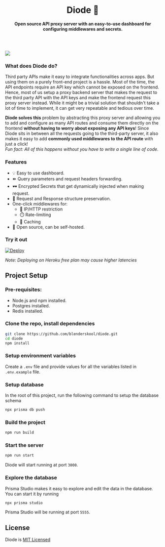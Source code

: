 <div align="center">
  <h1>Diode 🔌</h1>
  <p><b>Open source API proxy server with an easy-to-use dashboard for configuring middlewares and secrets.</b></p>
</div>
<br />
<br />

![](https://user-images.githubusercontent.com/21107799/141688536-1dfc2db7-d334-493e-b23f-fe7e9cc1b6af.png)


### What does Diode do?
Third party APIs make it easy to integrate functionalities across apps. But using them on a purely front-end project is a hassle. Most of the time, the API endpoints require an API key which cannot be exposed on the frontend. Hence, most of us setup a proxy backend server that makes the request to the third party API with the API keys and make the frontend request this proxy server instead. While it might be a trivial solution that shouldn't take a lot of time to implement, it can get very repeatable and tedious over time.

**Diode solves this** problem by abstracting this proxy server and allowing you to add and configure as many API routes and consume them directly on the frontend **without having to worry about exposing any API keys**! Since Diode sits in between all the requests going to the third-party server, it also makes it easy to add **commonly used middlewares to the API route** with just a click!  
_Fun fact: All of this happens without you have to write a single line of code._

### Features
- 💡 Easy to use dashboard.
- ⏩ Query parameters and request headers forwarding.
- 🕶️ Encrypted Secrets that get dynamically injected when making request.
- 🔮 Request and Response structure preservation.
- One-click middlewares for:
  - 🚫 IP/HTTP restriction
  - ⏱️ Rate-limiting
  - 📌 Caching
- 💙 Open source, can be self-hosted.


### Try it out
[![Deploy](https://www.herokucdn.com/deploy/button.svg)](https://heroku.com/deploy?template=https://github.com/blenderskool/diode)

_Note: Deploying on Heroku free plan may cause higher latencies_


## Project Setup
### Pre-requisites:
- Node.js and npm installed.
- Postgres installed.
- Redis installed.

### Clone the repo, install dependencies
```bash
git clone https://github.com/blenderskool/diode.git
cd diode
npm install
```

### Setup environment variables
Create a `.env` file and provide values for all the variables listed in `.env.example` file.

### Setup database
In the root of this project, run the following command to setup the database schema
```bash
npx prisma db push
```

### Build the project
```bash
npm run build
```

### Start the server
```bash
npm run start
```
Diode will start running at port `3000`.

### Explore the database
Prisma Studio makes it easy to explore and edit the data in the database. You can start it by running
```bash
npx prisma studio
```
Prisma Studio will be running at port `5555`.

## License 
Diode is [MIT Licensed](https://github.com/blenderskool/diode/blob/master/LICENSE)
